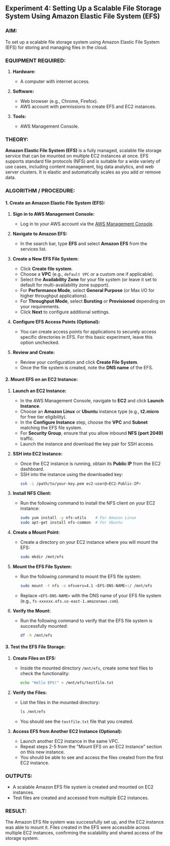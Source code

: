## **Experiment 4: Setting Up a Scalable File Storage System Using Amazon Elastic File System (EFS)**



### **AIM:**
To set up a scalable file storage system using Amazon Elastic File System (EFS) for storing and managing files in the cloud.



### **EQUIPMENT REQUIRED:**

1. **Hardware:**
   - A computer with internet access.

2. **Software:**
   - Web browser (e.g., Chrome, Firefox).
   - AWS account with permissions to create EFS and EC2 instances.

3. **Tools:**
   - AWS Management Console.



### **THEORY:**

**Amazon Elastic File System (EFS)** is a fully managed, scalable file storage service that can be mounted on multiple EC2 instances at once. EFS supports standard file protocols (NFS) and is suitable for a wide variety of use cases, including content management, big data analytics, and web server clusters. It is elastic and automatically scales as you add or remove data.



### **ALGORITHM / PROCEDURE:**

#### **1. Create an Amazon Elastic File System (EFS):**

1. **Sign in to AWS Management Console:**
   - Log in to your AWS account via the [AWS Management Console](https://aws.amazon.com/console/).

2. **Navigate to Amazon EFS:**
   - In the search bar, type **EFS** and select **Amazon EFS** from the services list.

3. **Create a New EFS File System:**
   - Click **Create file system**.
   - Choose a **VPC** (e.g., `default VPC` or a custom one if applicable).
   - Select the **Availability Zone** for your file system (or leave it set to default for multi-availability zone support).
   - For **Performance Mode**, select **General Purpose** (or Max I/O for higher throughput applications).
   - For **Throughput Mode**, select **Bursting** or **Provisioned** depending on your requirements.
   - Click **Next** to configure additional settings.

4. **Configure EFS Access Points (Optional):**
   - You can create access points for applications to securely access specific directories in EFS. For this basic experiment, leave this option unchecked.

5. **Review and Create:**
   - Review your configuration and click **Create File System**. 
   - Once the file system is created, note the **DNS name** of the EFS.



#### **2. Mount EFS on an EC2 Instance:**

1. **Launch an EC2 Instance:**
   - In the AWS Management Console, navigate to **EC2** and click **Launch Instance**.
   - Choose an **Amazon Linux** or **Ubuntu** instance type (e.g., **t2.micro** for free tier eligibility).
   - In the **Configure Instance** step, choose the **VPC** and **Subnet** matching the EFS file system.
   - For **Security Group**, ensure that you allow inbound **NFS (port 2049)** traffic.
   - Launch the instance and download the key pair for SSH access.

2. **SSH into EC2 Instance:**
   - Once the EC2 instance is running, obtain its **Public IP** from the EC2 dashboard.
   - SSH into the instance using the downloaded key:
     ```bash
     ssh -i /path/to/your-key.pem ec2-user@<EC2-Public-IP>
     ```

3. **Install NFS Client:**
   - Run the following command to install the NFS client on your EC2 instance:
     ```bash
     sudo yum install -y nfs-utils    # For Amazon Linux
     sudo apt-get install nfs-common  # For Ubuntu
     ```

4. **Create a Mount Point:**
   - Create a directory on your EC2 instance where you will mount the EFS:
     ```bash
     sudo mkdir /mnt/efs
     ```

5. **Mount the EFS File System:**
   - Run the following command to mount the EFS file system:
     ```bash
     sudo mount -t nfs -o nfsvers=4.1 <EFS-DNS-NAME>:/ /mnt/efs
     ```
   - Replace `<EFS-DNS-NAME>` with the DNS name of your EFS file system (e.g., `fs-xxxxxx.efs.us-east-1.amazonaws.com`).

6. **Verify the Mount:**
   - Run the following command to verify that the EFS file system is successfully mounted:
     ```bash
     df -h /mnt/efs
     ```



#### **3. Test the EFS File Storage:**

1. **Create Files on EFS:**
   - Inside the mounted directory `/mnt/efs`, create some test files to check the functionality:
     ```bash
     echo "Hello EFS!" > /mnt/efs/testfile.txt
     ```

2. **Verify the Files:**
   - List the files in the mounted directory:
     ```bash
     ls /mnt/efs
     ```
   - You should see the `testfile.txt` file that you created.

3. **Access EFS from Another EC2 Instance (Optional):**
   - Launch another EC2 instance in the same VPC.
   - Repeat steps 2-5 from the "Mount EFS on an EC2 Instance" section on this new instance.
   - You should be able to see and access the files created from the first EC2 instance.



### **OUTPUTS:**

- A scalable Amazon EFS file system is created and mounted on EC2 instances.
- Test files are created and accessed from multiple EC2 instances.



### **RESULT:**

The Amazon EFS file system was successfully set up, and the EC2 instance was able to mount it. Files created in the EFS were accessible across multiple EC2 instances, confirming the scalability and shared access of the storage system.
